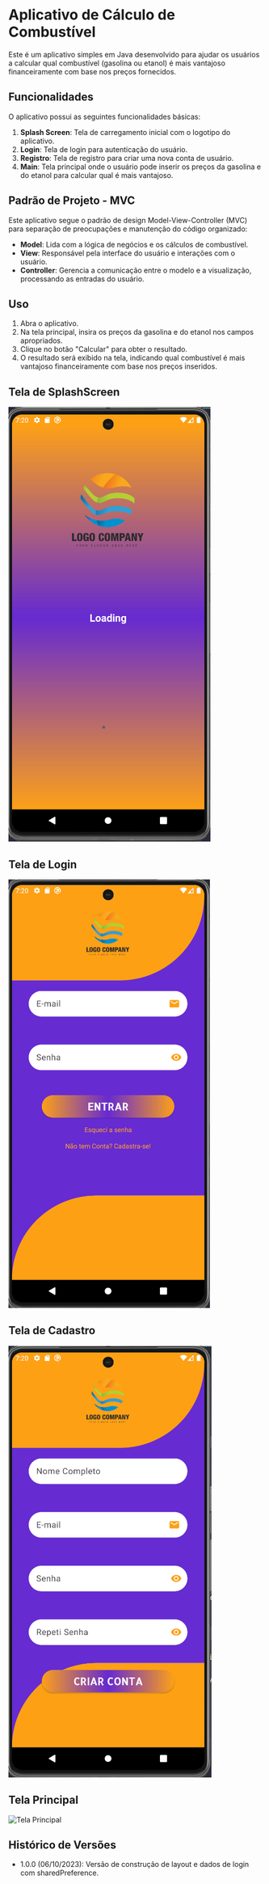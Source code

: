 
# Aplicativo de Cálculo de Combustível

Este é um aplicativo simples em Java desenvolvido para ajudar os usuários a calcular qual 
combustível (gasolina ou etanol) é mais vantajoso financeiramente com base nos preços fornecidos.

## Funcionalidades

O aplicativo possui as seguintes funcionalidades básicas:

1. **Splash Screen**: Tela de carregamento inicial com o logotipo do aplicativo.
2. **Login**: Tela de login para autenticação do usuário.
3. **Registro**: Tela de registro para criar uma nova conta de usuário.
4. **Main**: Tela principal onde o usuário pode inserir os preços
             da gasolina e do etanol para calcular qual é mais vantajoso.

## Padrão de Projeto - MVC

Este aplicativo segue o padrão de design Model-View-Controller (MVC) para separação de preocupações e manutenção do código organizado:

- **Model**: Lida com a lógica de negócios e os cálculos de combustível.
- **View**: Responsável pela interface do usuário e interações com o usuário.
- **Controller**: Gerencia a comunicação entre o modelo e a visualização, processando as entradas do usuário.

## Uso

1. Abra o aplicativo.
2. Na tela principal, insira os preços da gasolina e do etanol nos campos apropriados.
3. Clique no botão "Calcular" para obter o resultado.
4. O resultado será exibido na tela, indicando qual combustível é mais vantajoso financeiramente com base nos preços inseridos.


## Tela de SplashScreen

![Tela de SplashScreen](https://github.com/aironsg/alcohol_or_gasoline_app/blob/master/splash.png)

## Tela de Login

![Tela de Login](https://github.com/aironsg/alcohol_or_gasoline_app/blob/master/login.png)

## Tela de Cadastro

![Tela de Cadastro](https://github.com/aironsg/alcohol_or_gasoline_app/blob/master/cadastro.png)


## Tela Principal

![Tela Principal](images/tela_principal.png)



## Histórico de Versões

- 1.0.0 (06/10/2023): Versão de construção de layout e dados de login com sharedPreference.


